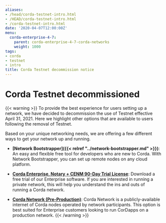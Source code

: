 ```yaml
---
aliases:
- /head/corda-testnet-intro.html
- /HEAD/corda-testnet-intro.html
- /corda-testnet-intro.html
date: '2020-04-07T12:00:00Z'
menu:
  corda-enterprise-4-7:
    parent: corda-enterprise-4-7-corda-networks
    weight: 1000
tags:
- corda
- testnet
- intro
title: Corda Testnet decommission notice
---
```


# Corda Testnet decommissioned

{{< warning >}}
To provide the best experience for users setting up a network, we have decided to decommission the use of Testnet effective April 31, 2021. Here we highlight other options that are available to users following the removal of Testnet.

Based on your unique networking needs, we are offering a few different ways to get your network up and running.

* **[Network Bootstrapper]({{< relref "../network-bootstrapper.md" >}})**: An easy and flexible free tool for developers who are new to Corda. With Network Bootstrapper, you can set up remote nodes on any cloud platform.

* **[Corda Enterprise, Notary + CENM 90-Day Trial License](https://customerhub.r3.com/s/sign-up)**: Download a free trial of our Enterprise software. If you are interested in running a private network, this will help you understand the ins and outs of running a Corda network.

* **[Corda Network (Pre-Production)](https://corda.network/)**: Corda Network is a publicly-available internet of Corda nodes operated by network participants. This option is best suited for Enterprise customers looking to run CorDapps on a production network.
{{< /warning >}}
